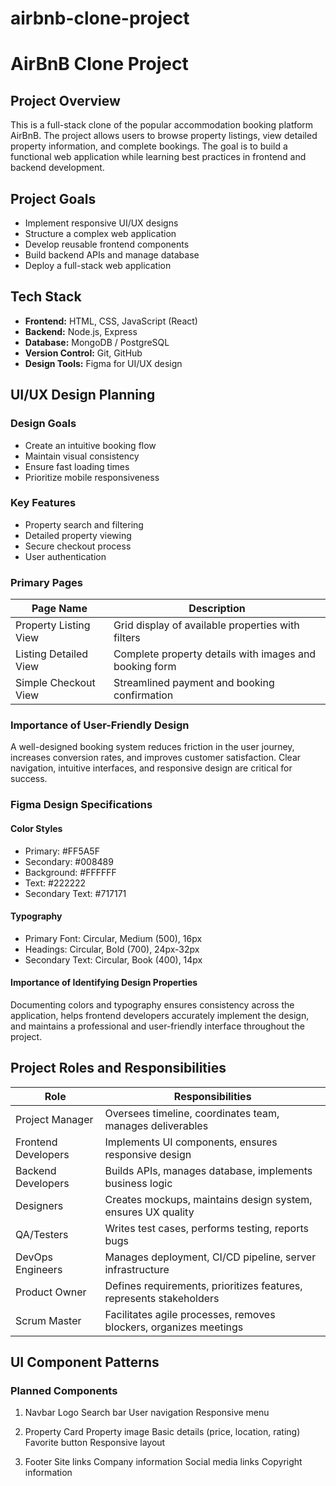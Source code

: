 # airbnb-clone-project
# AirBnB Clone Project

## Project Overview
This is a full-stack clone of the popular accommodation booking platform AirBnB. The project allows users to browse property listings, view detailed property information, and complete bookings. The goal is to build a functional web application while learning best practices in frontend and backend development.

## Project Goals
- Implement responsive UI/UX designs
- Structure a complex web application
- Develop reusable frontend components
- Build backend APIs and manage database
- Deploy a full-stack web application

## Tech Stack
- **Frontend:** HTML, CSS, JavaScript (React)
- **Backend:** Node.js, Express
- **Database:** MongoDB / PostgreSQL
- **Version Control:** Git, GitHub
- **Design Tools:** Figma for UI/UX design
## UI/UX Design Planning
### Design Goals
- Create an intuitive booking flow
- Maintain visual consistency
- Ensure fast loading times
- Prioritize mobile responsiveness
### Key Features
- Property search and filtering
- Detailed property viewing
- Secure checkout process
- User authentication
### Primary Pages

| Page Name               | Description |
|-------------------------|-------------|
| Property Listing View    | Grid display of available properties with filters |
| Listing Detailed View    | Complete property details with images and booking form |
| Simple Checkout View     | Streamlined payment and booking confirmation |

### Importance of User-Friendly Design
A well-designed booking system reduces friction in the user journey, increases conversion rates, and improves customer satisfaction. Clear navigation, intuitive interfaces, and responsive design are critical for success.

### Figma Design Specifications
#### Color Styles
- Primary: #FF5A5F
- Secondary: #008489
- Background: #FFFFFF
- Text: #222222
- Secondary Text: #717171
#### Typography
- Primary Font: Circular, Medium (500), 16px
- Headings: Circular, Bold (700), 24px-32px
- Secondary Text: Circular, Book (400), 14px
#### Importance of Identifying Design Properties
Documenting colors and typography ensures consistency across the application, helps frontend developers accurately implement the design, and maintains a professional and user-friendly interface throughout the project.
## Project Roles and Responsibilities 
|Role                 | Responsibilities
|---------------------|------------------------------------------------------          
| Project Manager     |Oversees timeline, coordinates team, manages deliverables
| Frontend Developers |Implements UI components, ensures responsive design
| Backend Developers  |Builds APIs, manages database, implements business logic
| Designers           |Creates mockups, maintains design system, ensures UX quality
| QA/Testers          |Writes test cases, performs testing, reports bugs
| DevOps Engineers    |Manages deployment, CI/CD pipeline, server infrastructure
| Product Owner       |Defines requirements, prioritizes features, represents stakeholders
| Scrum Master        |Facilitates agile processes, removes blockers, organizes meetings

 
## UI Component Patterns
### Planned Components

   1. Navbar
        Logo
        Search bar
        User navigation
        Responsive menu

   2. Property Card
        Property image
        Basic details (price, location, rating)
        Favorite button
        Responsive layout

   3. Footer
        Site links
        Company information
        Social media links
        Copyright information
